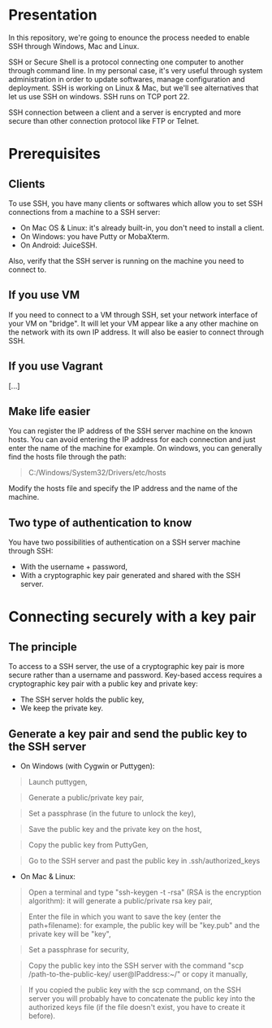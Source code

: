 # Presentation
In this repository, we're going to enounce the process needed to enable SSH through Windows, Mac and Linux.

SSH or Secure Shell is a protocol connecting one computer to another through command line. In my personal case, it's very useful through system administration in order to update softwares, manage configuration and deployment. SSH is working on Linux & Mac, but we'll see alternatives that let us use SSH on windows. SSH runs on TCP port 22.

SSH connection between a client and a server is encrypted and more secure than other connection protocol like FTP or Telnet.

# Prerequisites

## Clients

To use SSH, you have many clients or softwares which allow you to set SSH connections from a machine to a SSH server:

- On Mac OS & Linux: it's already built-in, you don't need to install a client.
- On Windows: you have Putty or MobaXterm.
- On Android: JuiceSSH.

Also, verify that the SSH server is running on the machine you need to connect to.

## If you use VM

If you need to connect to a VM through SSH, set your network interface of your VM on "bridge". It will let your VM appear like a any other machine on the network with its own IP address. It will also be easier to connect through SSH.

## If you use Vagrant

[...]

## Make life easier

You can register the IP address of the SSH server machine on the known hosts. You can avoid entering the IP address for each connection and just enter the name of the machine for example. On windows, you can generally find the hosts file through the path:

>C:/Windows/System32/Drivers/etc/hosts

Modify the hosts file and specify the IP address and the name of the machine.

## Two type of authentication to know

You have two possibilities of authentication on a SSH server machine through SSH:

- With the username + password, 
- With a cryptographic key pair generated and shared with the SSH server.

# Connecting securely with a key pair

## The principle

To access to a SSH server, the use of a cryptographic key pair is more secure rather than a username and password. Key-based access requires a cryptographic key pair with a public key and private key:
- The SSH server holds the public key, 
- We keep the private key.

## Generate a key pair and send the public key to the SSH server

- On Windows (with Cygwin or Puttygen):

>Launch puttygen,

>Generate a public/private key pair,

>Set a passphrase (in the future to unlock the key),

>Save the public key and the private key on the host,

>Copy the public key from PuttyGen,

>Go to the SSH server and past the public key in .ssh/authorized_keys

- On Mac & Linux: 

>Open a terminal and type "ssh-keygen -t -rsa" (RSA is the encryption algorithm): it will generate a public/private rsa key pair,

>Enter the file in which you want to save the key (enter the path+filename): for example, the public key will be "key.pub" and the private key will be "key",

>Set a passphrase for security, 

>Copy the public key into the SSH server with the command "scp /path-to-the-public-key/ user@IPaddress:~/" or copy it manually,

>If you copied the public key with the scp command, on the SSH server you will probably have to concatenate the public key into the authorized keys file (if the file doesn't exist, you have to create it before).